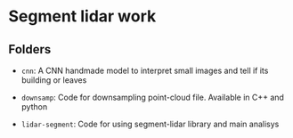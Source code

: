 # Segment lidar work

## Folders

- `cnn`: A CNN handmade model to interpret small images and tell if its building or leaves

- `downsamp`: Code for downsampling point-cloud file. Available in C++ and python

- `lidar-segment`: Code for using segment-lidar library and main analisys
